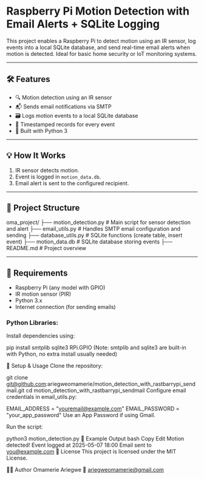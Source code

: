 #  Raspberry Pi Motion Detection with Email Alerts + SQLite Logging

This project enables a Raspberry Pi to detect motion using an IR sensor, log events into a local SQLite database, and send real-time email alerts when motion is detected. Ideal for basic home security or IoT monitoring systems.

---

## 🛠️ Features

- 🔍 Motion detection using an IR sensor
- 📬 Sends email notifications via SMTP
- 🗃️ Logs motion events to a local SQLite database
- 📅 Timestamped records for every event
- 🐍 Built with Python 3

---

## 💡 How It Works

1. IR sensor detects motion.
2. Event is logged in `motion_data.db`.
3. Email alert is sent to the configured recipient.

---

## 📁 Project Structure

oma_project/
├── motion_detection.py # Main script for sensor detection and alert
├── email_utils.py # Handles SMTP email configuration and sending
├── database_utils.py # SQLite functions (create table, insert event)
├── motion_data.db # SQLite database storing events
├── README.md # Project overview

---

## 🧰 Requirements

- Raspberry Pi (any model with GPIO)
- IR motion sensor (PIR)
- Python 3.x
- Internet connection (for sending emails)

### Python Libraries:

Install dependencies using:

pip install smtplib sqlite3 RPi.GPIO
(Note: smtplib and sqlite3 are built-in with Python, no extra install usually needed)

🚀 Setup & Usage
Clone the repository:


git clone git@github.com:ariegweomamerie/motion_detection_with_rastbarrypi_sendmail.git
cd motion_detection_with_rastbarrypi_sendmail
Configure email credentials in email_utils.py:

EMAIL_ADDRESS = "youremail@example.com"
EMAIL_PASSWORD = "your_app_password"
Use an App Password if using Gmail.

Run the script:

python3 motion_detection.py
🧪 Example Output
bash
Copy
Edit
Motion detected!
Event logged at 2025-05-07 18:00
Email sent to you@example.com
📜 License
This project is licensed under the MIT License.

🙋‍♂️ Author
Omamerie Ariegwe
📧 ariegweomamerie@gmail.com
